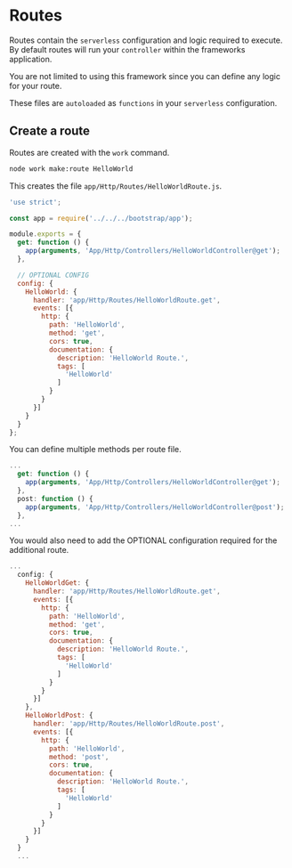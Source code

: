 # Routes
Routes contain the `serverless` configuration and logic required to execute. By default routes will run your `controller` within the frameworks application.

You are not limited to using this framework since you can define any logic for your route.

These files are `autoloaded` as `functions` in your `serverless` configuration.


## Create a route

Routes are created with the `work` command.

```bash
node work make:route HelloWorld
```

This creates the file `app/Http/Routes/HelloWorldRoute.js`.

```js
'use strict';

const app = require('../../../bootstrap/app');

module.exports = {
  get: function () {
    app(arguments, 'App/Http/Controllers/HelloWorldController@get');
  },

  // OPTIONAL CONFIG
  config: {
    HelloWorld: {
      handler: 'app/Http/Routes/HelloWorldRoute.get',
      events: [{
        http: {
          path: 'HelloWorld',
          method: 'get',
          cors: true,
          documentation: {
            description: 'HelloWorld Route.',
            tags: [
              'HelloWorld'
            ]
          }
        }
      }]
    }
  }
};
```

You can define multiple methods per route file.
```js
...
  get: function () {
    app(arguments, 'App/Http/Controllers/HelloWorldController@get');
  },
  post: function () {
    app(arguments, 'App/Http/Controllers/HelloWorldController@post');
  },
...
```

You would also need to add the OPTIONAL configuration required for the additional route.
```js
...
  config: {
    HelloWorldGet: {
      handler: 'app/Http/Routes/HelloWorldRoute.get',
      events: [{
        http: {
          path: 'HelloWorld',
          method: 'get',
          cors: true,
          documentation: {
            description: 'HelloWorld Route.',
            tags: [
              'HelloWorld'
            ]
          }
        }
      }]
    },
    HelloWorldPost: {
      handler: 'app/Http/Routes/HelloWorldRoute.post',
      events: [{
        http: {
          path: 'HelloWorld',
          method: 'post',
          cors: true,
          documentation: {
            description: 'HelloWorld Route.',
            tags: [
              'HelloWorld'
            ]
          }
        }
      }]
    }
  }
  ...            
```